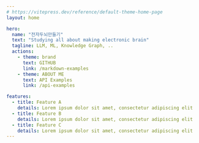 ```yaml
---
# https://vitepress.dev/reference/default-theme-home-page
layout: home

hero:
  name: "전자두뇌만들기"
  text: "Studying all about making electronic brain"
  tagline: LLM, ML, Knowledge Graph, .. 
  actions:
    - theme: brand
      text: GITHUB
      link: /markdown-examples
    - theme: ABOUT ME
      text: API Examples
      link: /api-examples

features:
  - title: Feature A
    details: Lorem ipsum dolor sit amet, consectetur adipiscing elit
  - title: Feature B
    details: Lorem ipsum dolor sit amet, consectetur adipiscing elit
  - title: Feature C
    details: Lorem ipsum dolor sit amet, consectetur adipiscing elit
---
```


